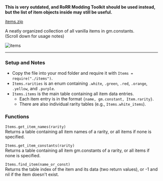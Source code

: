 **This is very outdated, and RoRR Modding Toolkit should be used instead, but the list of item objects inside may still be useful.**

[items.zip](https://github.com/return-of-modding/ModdingWiki/files/14551142/items.zip)

A neatly organized collection of all vanilla items in gm.constants.  
(Scroll down for usage notes)

![items](https://github.com/return-of-modding/ModdingWiki/assets/78520710/18eeee8a-3e1f-4410-bb7e-8ec62295a2d3)

---

### Setup and Notes

* Copy the file into your mod folder and require it with `Items = require("./items")`.
* `Items.rarities` is an enum containing `.white`, `.green`, `.red`, `.orange`, `.yellow`, and `.purple`.
* `Items.items` is the main table containing all item data entries.
  * Each item entry is in the format `{name, gm.constant, Item.rarity}`.
  * There are also individual rarity tables (e.g., `Items.white_items`).


### Functions

`Items.get_item_names(rarity)`  
Returns a table containing all item names of a rarity, or all items if none is specified.

`Items.get_item_constants(rarity)`  
Returns a table containing all item gm.constants of a rarity, or all items if none is specified.

`Items.find_item(name_or_const)`  
Returns the table index of the item and its data (two return values), or -1 and nil if the item doesn't exist.
